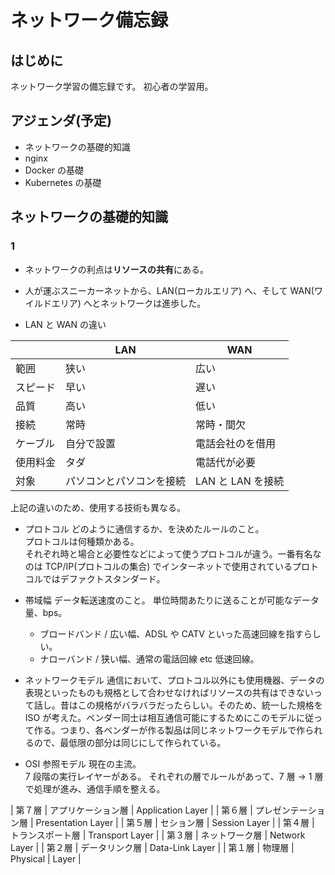 # ネットワーク備忘録

## はじめに

ネットワーク学習の備忘録です。
初心者の学習用。

## アジェンダ(予定)

- ネットワークの基礎的知識
- nginx
- Docker の基礎
- Kubernetes の基礎

## ネットワークの基礎的知識

### 1

- ネットワークの利点は**リソースの共有**にある。
- 人が運ぶスニーカーネットから、LAN(ローカルエリア) へ、そして WAN(ワイルドエリア) へとネットワークは進歩した。

- LAN と WAN の違い

|          | LAN                      | WAN               |
| -------- | ------------------------ | ----------------- |
| 範囲     | 狭い                     | 広い              |
| スピード | 早い                     | 遅い              |
| 品質     | 高い                     | 低い              |
| 接続     | 常時                     | 常時・間欠        |
| ケーブル | 自分で設置               | 電話会社のを借用  |
| 使用料金 | タダ                     | 電話代が必要      |
| 対象     | パソコンとパソコンを接続 | LAN と LAN を接続 |

上記の違いのため、使用する技術も異なる。

- プロトコル
  どのように通信するか、を決めたルールのこと。<br/>
  プロトコルは何種類かある。<br/>
  それぞれ時と場合と必要性などによって使うプロトコルが違う。一番有名なのは TCP/IP(プロトコルの集合) でインターネットで使用されているプロトコルではデファクトスタンダード。

- 帯域幅
  データ転送速度のこと。
  単位時間あたりに送ることが可能なデータ量、bps。

  - ブロードバンド / 広い幅、ADSL や CATV といった高速回線を指すらしい。
  - ナローバンド / 狭い幅、通常の電話回線 etc 低速回線。

- ネットワークモデル
  通信において、プロトコル以外にも使用機器、データの表現といったものも規格として合わせなければリソースの共有はできないって話し。昔はこの規格がバラバラだったらしい。そのため、統一した規格を ISO が考えた。ベンダー同士は相互通信可能にするためにこのモデルに従って作る。つまり、各ベンダーが作る製品は同じネットワークモデルで作られるので、最低限の部分は同じにして作られている。

- OSI 参照モデル
  現在の主流。<br/>
  7 段階の実行レイヤーがある。
  それぞれの層でルールがあって、7 層 → 1 層で処理が進み、通信手順を整える。

| 第７層 | アプリケーション層 | Application Layer |
| 第６層 | プレゼンテーション層 | Presentation Layer |
| 第５層 | セション層 | Session Layer |
| 第４層 | トランスポート層 | Transport Layer |
| 第３層 | ネットワーク層 | Network Layer |
| 第２層 | データリンク層 | Data-Link Layer |
| 第１層 | 物理層 | Physical | Layer |
